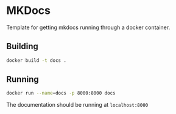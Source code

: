 # MKDocs

Template for getting mkdocs running through a docker container.

## Building

```bash
docker build -t docs .
```

## Running

```bash
docker run --name=docs -p 8000:8000 docs
```

The documentation should be running at `localhost:8000`
